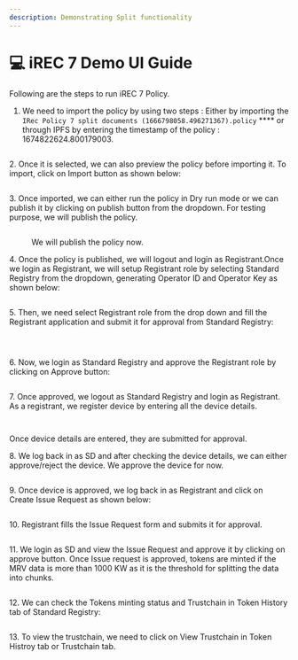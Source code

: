 ```yaml
---
description: Demonstrating Split functionality
---
```


# 💻 iREC 7 Demo UI Guide

Following are the steps to run iREC 7 Policy.

1. We need to import the policy by using two steps : Either by importing the `IRec Policy 7 split documents (1666798058.496271367).policy` **** or through IPFS by entering the timestamp of the policy : 1674822624.800179003.

<figure><img src="../../../.gitbook/assets/iREC_7_1.png" alt=""><figcaption></figcaption></figure>

2\. Once it is selected, we can also preview the policy before importing it. To import, click on Import button as shown below:

<figure><img src="../../../.gitbook/assets/iREC_7_2.png" alt=""><figcaption></figcaption></figure>

3\. Once imported, we can either run the policy in Dry run mode or we can publish it by clicking on publish button from the dropdown. For testing purpose, we will publish the policy.

<figure><img src="../../../.gitbook/assets/iREC_7_3.png" alt=""><figcaption><p>We will publish the policy now.</p></figcaption></figure>

4\. Once the policy is published, we will logout and login as Registrant.Once we login as Registrant, we will setup Registrant role by selecting Standard Registry from the dropdown, generating Operator ID and Operator Key as shown below:

<figure><img src="../../../.gitbook/assets/iREC_5.5.png" alt=""><figcaption></figcaption></figure>

5\. Then, we need select Registrant role from the drop down and fill the Registrant application and submit it for approval from Standard Registry:

<figure><img src="../../../.gitbook/assets/iREC_7_5.png" alt=""><figcaption></figcaption></figure>

<figure><img src="../../../.gitbook/assets/iREC_7_6.png" alt=""><figcaption></figcaption></figure>

<figure><img src="../../../.gitbook/assets/iREC_7_7.png" alt=""><figcaption></figcaption></figure>

6\. Now, we login as Standard Registry and approve the Registrant role by clicking on Approve button:

<figure><img src="../../../.gitbook/assets/iREC_&#x26;_10 (1).png" alt=""><figcaption></figcaption></figure>

7\. Once approved, we logout as Standard Registry and login as Registrant. As a registrant, we register device by entering all the device details.

<figure><img src="../../../.gitbook/assets/iREC_7_11.png" alt=""><figcaption></figcaption></figure>

<figure><img src="../../../.gitbook/assets/iREC_7_12.png" alt=""><figcaption></figcaption></figure>

Once device details are entered, they are submitted for approval.

8\. We log back in as SD and after checking the device details, we can either approve/reject the device. We approve the device for now.

<figure><img src="../../../.gitbook/assets/iREC_7_14.png" alt=""><figcaption></figcaption></figure>

9\. Once device is approved, we log back in as Registrant and click on Create Issue Request as shown below:

<figure><img src="../../../.gitbook/assets/iREC_7_15.png" alt=""><figcaption></figcaption></figure>

10\. Registrant fills the Issue Request form and submits it for approval.

<figure><img src="../../../.gitbook/assets/iREC_7_16.png" alt=""><figcaption></figcaption></figure>

11\. We login as SD and view the Issue Request and approve it by clicking on approve button. Once Issue request is approved, tokens are minted if the MRV data is more than 1000 KW as it is the threshold for splitting the data into chunks.

<figure><img src="../../../.gitbook/assets/iREC_7_17.png" alt=""><figcaption></figcaption></figure>

12\. We can check the Tokens minting status and Trustchain in Token History tab of Standard Registry:

<figure><img src="../../../.gitbook/assets/image (1) (6).png" alt=""><figcaption></figcaption></figure>

13\. To view the trustchain, we need to click on View Trustchain in Token Histroy tab or Trustchain tab.

<figure><img src="../../../.gitbook/assets/image (1) (7).png" alt=""><figcaption></figcaption></figure>
